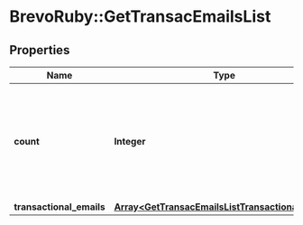 # BrevoRuby::GetTransacEmailsList

## Properties
Name | Type | Description | Notes
------------ | ------------- | ------------- | -------------
**count** | **Integer** | Total number of transactional emails available on your account according to the passed filter | [optional] 
**transactional_emails** | [**Array&lt;GetTransacEmailsListTransactionalEmails&gt;**](GetTransacEmailsListTransactionalEmails.md) |  | [optional] 


